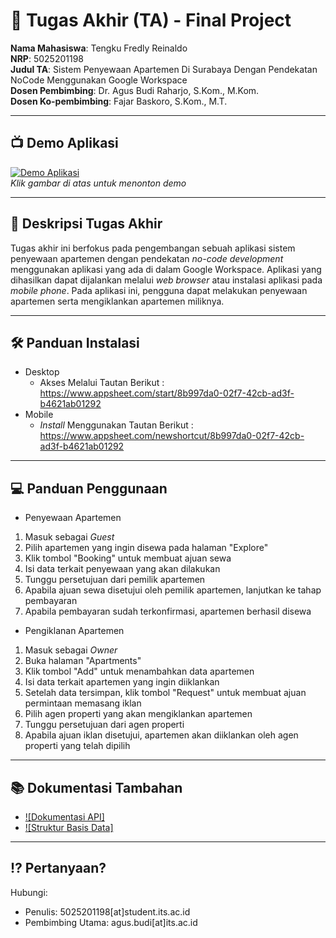 # 🏁 Tugas Akhir (TA) - Final Project

**Nama Mahasiswa**: Tengku Fredly Reinaldo  
**NRP**: 5025201198  
**Judul TA**: Sistem Penyewaan Apartemen Di Surabaya Dengan Pendekatan NoCode Menggunakan Google Workspace   
**Dosen Pembimbing**: Dr. Agus Budi Raharjo, S.Kom., M.Kom.  
**Dosen Ko-pembimbing**: Fajar Baskoro, S.Kom., M.T.

---

## 📺 Demo Aplikasi  

[![Demo Aplikasi](https://i.ytimg.com/vi/Q1AdDGirVoc/maxresdefault.jpg)](https://www.youtube.com/watch?v=Q1AdDGirVoc)  
*Klik gambar di atas untuk menonton demo*

---

## 📝 Deskripsi Tugas Akhir
Tugas akhir ini berfokus pada pengembangan sebuah aplikasi sistem penyewaan apartemen dengan pendekatan _no-code development_ menggunakan aplikasi yang ada di dalam Google Workspace. Aplikasi yang dihasilkan dapat dijalankan melalui _web browser_ atau instalasi aplikasi pada _mobile phone_. Pada aplikasi ini, pengguna dapat melakukan penyewaan apartemen serta mengiklankan apartemen miliknya.

---

## 🛠 Panduan Instalasi  

- Desktop
  - Akses Melalui Tautan Berikut : https://www.appsheet.com/start/8b997da0-02f7-42cb-ad3f-b4621ab01292
- Mobile
  - _Install_ Menggunakan Tautan Berikut : https://www.appsheet.com/newshortcut/8b997da0-02f7-42cb-ad3f-b4621ab01292

---

## 💻 Panduan Penggunaan
- Penyewaan Apartemen
1. Masuk sebagai _Guest_
2. Pilih apartemen yang ingin disewa pada halaman "Explore"
3. Klik tombol "Booking" untuk membuat ajuan sewa
4. Isi data terkait penyewaan yang akan dilakukan
5. Tunggu persetujuan dari pemilik apartemen
6. Apabila ajuan sewa disetujui oleh pemilik apartemen, lanjutkan ke tahap pembayaran
7. Apabila pembayaran sudah terkonfirmasi, apartemen berhasil disewa

- Pengiklanan Apartemen
1. Masuk sebagai _Owner_
2. Buka halaman "Apartments"
3. Klik tombol "Add" untuk menambahkan data apartemen
4. Isi data terkait apartemen yang ingin diiklankan
5. Setelah data tersimpan, klik tombol "Request" untuk membuat ajuan permintaan memasang iklan
6. Pilih agen properti yang akan mengiklankan apartemen
7. Tunggu persetujuan dari agen properti
8. Apabila ajuan iklan disetujui, apartemen akan diiklankan oleh agen properti yang telah dipilih
---

## 📚 Dokumentasi Tambahan

- [![Dokumentasi API]](https://docs.midtrans.com/reference/snap-api-overview)
- [![Struktur Basis Data]](https://drive.google.com/file/d/1osyyOaerBBs3iNJT4SB4m85v2r8fWsA-/view?usp=sharing)

---

## ⁉️ Pertanyaan?

Hubungi:
- Penulis: 5025201198[at]student.its.ac.id
- Pembimbing Utama: agus.budi[at]its.ac.id
